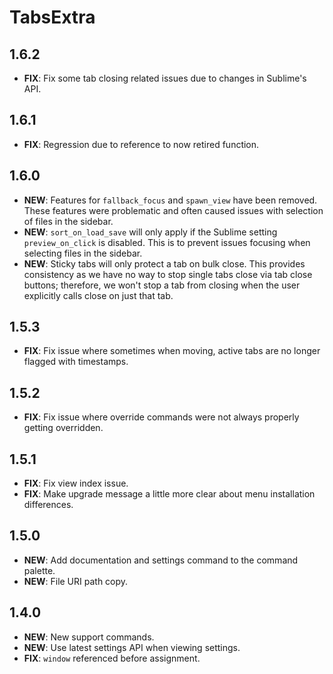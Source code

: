 # TabsExtra

## 1.6.2

- **FIX**: Fix some tab closing related issues due to changes in Sublime's API.

## 1.6.1

- **FIX**: Regression due to reference to now retired function.

## 1.6.0

- **NEW**: Features for `fallback_focus` and `spawn_view` have been removed. These features were problematic and often
  caused issues with selection of files in the sidebar.
- **NEW**: `sort_on_load_save` will only apply if the Sublime setting `preview_on_click` is disabled. This is to prevent
  issues focusing when selecting files in the sidebar.
- **NEW**: Sticky tabs will only protect a tab on bulk close. This provides consistency as we have no way to stop single
  tabs close via tab close buttons; therefore, we won't stop a tab from closing when the user explicitly calls close
  on just that tab.

## 1.5.3

- **FIX**: Fix issue where sometimes when moving, active tabs are no longer flagged with timestamps.

## 1.5.2

- **FIX**: Fix issue where override commands were not always properly getting overridden.

## 1.5.1

- **FIX**: Fix view index issue.
- **FIX**: Make upgrade message a little more clear about menu installation differences.

## 1.5.0

- **NEW**: Add documentation and settings command to the command palette.
- **NEW**: File URI path copy.

## 1.4.0

- **NEW**: New support commands.
- **NEW**: Use latest settings API when viewing settings.
- **FIX**: `window` referenced before assignment.
